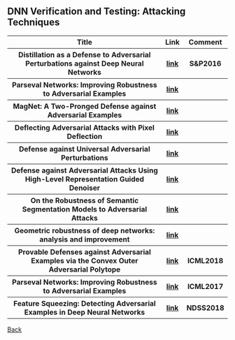 <head>
  <meta charset="utf-8">

  <meta name="description" content="DNN Verification and Testing: Attacking Techniques">
  <meta name="author" content="SitePoint">

  <link rel="stylesheet" href="css/styles.css?v=1.0">

  <!--[if lt IE 9]>
    <script src="https://cdnjs.cloudflare.com/ajax/libs/html5shiv/3.7.3/html5shiv.js"></script>
  <![endif]-->
</head>

<body>

  <h2>DNN Verification and Testing: Attacking Techniques</h2>
  
<table class="tg">

  <tr>
    <th class="tg-yw4l"> Title </th> 
    <th> Link </th>    
    <th class="tg-yw4l"> Comment </th> 
  </tr>

  <tr>
    <th class="tg-yw4l"> Distillation as a Defense to Adversarial Perturbations against Deep Neural Networks </th> 
    <th> <a href="https://arxiv.org/abs/1511.04508">link</a> </th>    
    <th class="tg-yw4l">  S&P2016 </th>   
  </tr>
  
  <tr>
    <th class="tg-yw4l"> Parseval Networks: Improving Robustness to Adversarial Examples </th> 
    <th> <a href="https://arxiv.org/abs/1704.08847">link</a> </th>    
    <th class="tg-yw4l">  </th>   
  </tr>
  
  <tr>
    <th class="tg-yw4l"> MagNet: A Two-Pronged Defense against Adversarial Examples </th> 
    <th> <a href="https://arxiv.org/abs/1705.09064">link</a> </th>    
    <th class="tg-yw4l">  </th>   
  </tr>
  
   <tr>
    <th class="tg-yw4l"> Deflecting Adversarial Attacks with Pixel Deflection </th> 
    <th> <a href="http://openaccess.thecvf.com/content_cvpr_2018/papers/Prakash_Deflecting_Adversarial_Attacks_CVPR_2018_paper.pdf">link</a> </th>   
    <th class="tg-yw4l">  </th>   
  </tr>
  
   <tr>
    <th class="tg-yw4l"> Defense against Universal Adversarial Perturbations </th> 
    <th> <a href="http://openaccess.thecvf.com/content_cvpr_2018/papers/Akhtar_Defense_Against_Universal_CVPR_2018_paper.pdf">link</a> </th>    
    <th class="tg-yw4l">  </th>   
  </tr>
  
   <tr>
    <th class="tg-yw4l"> Defense against Adversarial Attacks Using High-Level Representation Guided Denoiser </th> 
    <th> <a href="http://openaccess.thecvf.com/content_cvpr_2018/papers/Liao_Defense_Against_Adversarial_CVPR_2018_paper.pdf">link</a> </th>    
    <th class="tg-yw4l">  </th>   
  </tr>
  
   <tr>
    <th class="tg-yw4l"> On the Robustness of Semantic Segmentation Models to Adversarial Attacks </th> 
    <th> <a href="http://openaccess.thecvf.com/content_cvpr_2018/papers/Arnab_On_the_Robustness_CVPR_2018_paper.pdf">link</a> </th>    
    <th class="tg-yw4l">  </th>   
  </tr>
  
   <tr>
    <th class="tg-yw4l"> Geometric robustness of deep networks: analysis and improvement </th> 
    <th> <a href="http://openaccess.thecvf.com/content_cvpr_2018/papers/Kanbak_Geometric_Robustness_of_CVPR_2018_paper.pdf">link</a> </th>    
    <th class="tg-yw4l">  </th>   
  </tr>
  
   <tr>
    <th class="tg-yw4l"> Provable Defenses against Adversarial Examples via the Convex Outer Adversarial Polytope </th> 
    <th> <a href="https://arxiv.org/abs/1711.00851">link</a> </th>    
    <th class="tg-yw4l"> ICML2018  </th>   
  </tr>
  
   <tr>
    <th class="tg-yw4l"> Parseval Networks: Improving Robustness to Adversarial Examples </th> 
    <th> <a href="https://arxiv.org/abs/1704.08847?context=cs">link</a> </th>    
    <th class="tg-yw4l"> ICML2017  </th>   
  </tr>

   <tr>      
    <th class="tg-yw4l"> Feature Squeezing: Detecting Adversarial Examples in Deep Neural Networks </th> 
    <th> <a href="https://arxiv.org/pdf/1704.01155.pdf">link</a> </th> 
    <th class="tg-yw4l"> NDSS2018 </th> 
  </tr>
  
    
</table>

<a href="https://github.com/TrustAI/Literature-on-DNN-Verification-and-Testing">Back</a>
  
</body>
</html>
